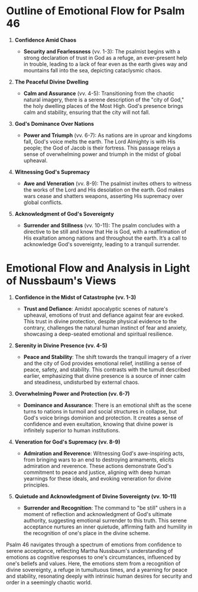 # Outline of Emotional Flow for Psalm 46

1. **Confidence Amid Chaos**
    - **Security and Fearlessness** (vv. 1-3): The psalmist begins with a strong declaration of trust in God as a refuge, an ever-present help in trouble, leading to a lack of fear even as the earth gives way and mountains fall into the sea, depicting cataclysmic chaos.

2. **The Peaceful Divine Dwelling**
    - **Calm and Assurance** (vv. 4-5): Transitioning from the chaotic natural imagery, there is a serene description of the "city of God," the holy dwelling places of the Most High. God's presence brings calm and stability, ensuring that the city will not fall.

3. **God's Dominance Over Nations**
    - **Power and Triumph** (vv. 6-7): As nations are in uproar and kingdoms fall, God's voice melts the earth. The Lord Almighty is with His people; the God of Jacob is their fortress. This passage relays a sense of overwhelming power and triumph in the midst of global upheaval.

4. **Witnessing God's Supremacy**
    - **Awe and Veneration** (vv. 8-9): The psalmist invites others to witness the works of the Lord and His desolation on the earth. God makes wars cease and shatters weapons, asserting His supremacy over global conflicts.

5. **Acknowledgment of God's Sovereignty**
    - **Surrender and Stillness** (vv. 10-11): The psalm concludes with a directive to be still and know that He is God, with a reaffirmation of His exaltation among nations and throughout the earth. It’s a call to acknowledge God's sovereignty, leading to a tranquil surrender.

# Emotional Flow and Analysis in Light of Nussbaum's Views

1. **Confidence in the Midst of Catastrophe (vv. 1-3)**
    - **Trust and Defiance**: Amidst apocalyptic scenes of nature's upheaval, emotions of trust and defiance against fear are evoked. This trust in divine protection, despite physical evidence to the contrary, challenges the natural human instinct of fear and anxiety, showcasing a deep-seated emotional and spiritual resilience.

2. **Serenity in Divine Presence (vv. 4-5)**
    - **Peace and Stability**: The shift towards the tranquil imagery of a river and the city of God provides emotional relief, instilling a sense of peace, safety, and stability. This contrasts with the tumult described earlier, emphasizing that divine presence is a source of inner calm and steadiness, undisturbed by external chaos.

3. **Overwhelming Power and Protection (vv. 6-7)**
    - **Dominance and Assurance**: There is an emotional shift as the scene turns to nations in turmoil and social structures in collapse, but God's voice brings dominion and protection. It creates a sense of confidence and even exultation, knowing that divine power is infinitely superior to human institutions.

4. **Veneration for God's Supremacy (vv. 8-9)**
    - **Admiration and Reverence**: Witnessing God's awe-inspiring acts, from bringing wars to an end to destroying armaments, elicits admiration and reverence. These actions demonstrate God's commitment to peace and justice, aligning with deep human yearnings for these ideals, and evoking veneration for divine principles.

5. **Quietude and Acknowledgment of Divine Sovereignty (vv. 10-11)**
    - **Surrender and Recognition**: The command to "be still" ushers in a moment of reflection and acknowledgment of God's ultimate authority, suggesting emotional surrender to this truth. This serene acceptance nurtures an inner quietude, affirming faith and humility in the recognition of one's place in the divine scheme.

Psalm 46 navigates through a spectrum of emotions from confidence to serene acceptance, reflecting Martha Nussbaum's understanding of emotions as cognitive responses to one's circumstances, influenced by one's beliefs and values. Here, the emotions stem from a recognition of divine sovereignty, a refuge in tumultuous times, and a yearning for peace and stability, resonating deeply with intrinsic human desires for security and order in a seemingly chaotic world.
